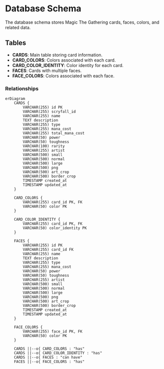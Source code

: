 # Database Schema

The database schema stores Magic The Gathering cards, faces, colors, and related data.

## Tables

* **CARDS**: Main table storing card information.
* **CARD_COLORS**: Colors associated with each card.
* **CARD_COLOR_IDENTITY**: Color identity for each card.
* **FACES**: Cards with multiple faces.
* **FACE_COLORS**: Colors associated with each face.

### Relationships

```mermaid
erDiagram
    CARDS {
        VARCHAR(255) id PK
        VARCHAR(255) scryfall_id
        VARCHAR(255) name
        TEXT description
        VARCHAR(255) type
        VARCHAR(255) mana_cost
        VARCHAR(255) total_mana_cost
        VARCHAR(50) power
        VARCHAR(50) toughness
        VARCHAR(100) rarity
        VARCHAR(255) artist
        VARCHAR(500) small
        VARCHAR(500) normal
        VARCHAR(500) large
        VARCHAR(500) png
        VARCHAR(500) art_crop
        VARCHAR(500) border_crop
        TIMESTAMP created_at
        TIMESTAMP updated_at
    }

    CARD_COLORS {
        VARCHAR(255) card_id PK, FK
        VARCHAR(50) color PK
    }

    CARD_COLOR_IDENTITY {
        VARCHAR(255) card_id PK, FK
        VARCHAR(50) color_identity PK
    }

    FACES {
        VARCHAR(255) id PK
        VARCHAR(255) card_id FK
        VARCHAR(255) name
        TEXT description
        VARCHAR(255) type
        VARCHAR(255) mana_cost
        VARCHAR(50) power
        VARCHAR(50) toughness
        VARCHAR(255) artist
        VARCHAR(500) small
        VARCHAR(500) normal
        VARCHAR(500) large
        VARCHAR(500) png
        VARCHAR(500) art_crop
        VARCHAR(500) border_crop
        TIMESTAMP created_at
        TIMESTAMP updated_at
    }

    FACE_COLORS {
        VARCHAR(255) face_id PK, FK
        VARCHAR(50) color PK
    }

    CARDS ||--o{ CARD_COLORS : "has"
    CARDS ||--o{ CARD_COLOR_IDENTITY : "has"
    CARDS ||--o{ FACES : "can have"
    FACES ||--o{ FACE_COLORS : "has"
```
